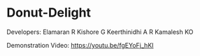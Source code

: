 # Donut-Delight
Developers:
Elamaran R
Kishore G
Keerthinidhi A R
Kamalesh KO

Demonstration Video: https://youtu.be/fgEYoFj_hKI
